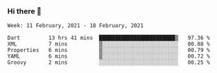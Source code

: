 ### Hi there 👋

<!--
**devcat37/devcat37** is a ✨ _special_ ✨ repository because its `README.md` (this file) appears on your GitHub profile.

Here are some ideas to get you started:

- 🔭 I’m currently working on ...
- 🌱 I’m currently learning ...
- 👯 I’m looking to collaborate on ...
- 🤔 I’m looking for help with ...
- 💬 Ask me about ...
- 📫 How to reach me: ...
- 😄 Pronouns: ...
- ⚡ Fun fact: ...
-->

<!--START_SECTION:waka-->
```text
Week: 11 February, 2021 - 18 February, 2021

Dart         13 hrs 41 mins  ████████████████████████▒   97.36 % 
XML          7 mins          ▒░░░░░░░░░░░░░░░░░░░░░░░░   00.88 % 
Properties   6 mins          ▒░░░░░░░░░░░░░░░░░░░░░░░░   00.79 % 
YAML         6 mins          ▒░░░░░░░░░░░░░░░░░░░░░░░░   00.72 % 
Groovy       2 mins          ░░░░░░░░░░░░░░░░░░░░░░░░░   00.25 % 
```
<!--END_SECTION:waka-->
